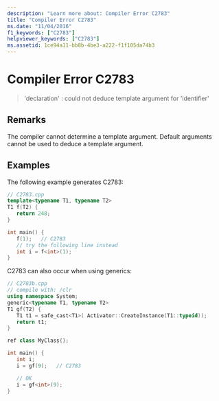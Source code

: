 ```yaml
---
description: "Learn more about: Compiler Error C2783"
title: "Compiler Error C2783"
ms.date: "11/04/2016"
f1_keywords: ["C2783"]
helpviewer_keywords: ["C2783"]
ms.assetid: 1ce94a11-bb8b-4be3-a222-f1f105da74b3
---
```

# Compiler Error C2783

> 'declaration' : could not deduce template argument for 'identifier'

## Remarks

The compiler cannot determine a template argument. Default arguments cannot be used to deduce a template argument.

## Examples

The following example generates C2783:

```cpp
// C2783.cpp
template<typename T1, typename T2>
T1 f(T2) {
   return 248;
}

int main() {
   f(1);   // C2783
   // try the following line instead
   int i = f<int>(1);
}
```

C2783 can also occur when using generics:

```cpp
// C2783b.cpp
// compile with: /clr
using namespace System;
generic<typename T1, typename T2>
T1 gf(T2) {
   T1 t1 = safe_cast<T1>( Activator::CreateInstance(T1::typeid));
   return t1;
}

ref class MyClass{};

int main() {
   int i;
   i = gf(9);   // C2783

   // OK
   i = gf<int>(9);
}
```
